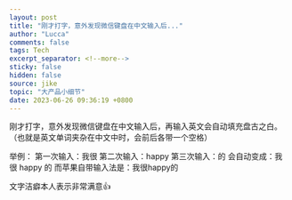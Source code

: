 ```yaml
---
layout: post
title: "刚才打字，意外发现微信键盘在中文输入后..."
author: "Lucca"
comments: false
tags: Tech
excerpt_separator: <!--more-->
sticky: false
hidden: false
source: jike
topic: "大产品小细节"
date: 2023-06-26 09:36:19 +0800
---
```


刚才打字，意外发现微信键盘在中文输入后，再输入英文会自动填充盘古之白。（也就是英文单词夹杂在中文中时，会前后各带一个空格）

举例：
第一次输入：我很
第二次输入：happy
第三次输入：的
会自动变成：我很 happy 的
而苹果自带输入法是：我很happy的

文字洁癖本人表示非常满意👍

<!--more-->
